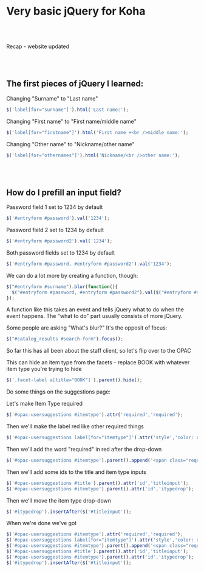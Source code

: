 # Very basic jQuery for Koha

<br /><br />

Recap - website updated

<br /><br />

## The first pieces of jQuery I learned:

Changing "Surname" to "Last name"

~~~JavaScript
$('label[for="surname"]').html('Last name:');
~~~

Changing "First name" to "First name/middle name"

~~~JavaScript
$('label[for="firstname"]').html('First name +<br />middle name:');
~~~

Changing "Other name" to "Nickname/other name"

~~~JavaScript
$('label[for="othernames"]').html('Nickname/<br />other name:');
~~~

<br /><br />

## How do I prefill an input field?

Password field 1 set to 1234 by default

~~~JavaScript
$('#entryform #password').val('1234');
~~~

Password field 2 set to 1234 by default

~~~JavaScript
$('#entryform #password2').val('1234');
~~~

Both password fields set to 1234 by default

~~~JavaScript
$('#entryform #password, #entryform #password2').val('1234');
~~~

We can do a lot more by creating a function, though:

~~~JavaScript
$("#entryform #surname").blur(function(){
  $("#entryform #password, #entryform #password2").val($("#entryform #surname").val());
});
~~~

A function like this takes an event and tells jQuery what to do when the event happens.  The "what to do" part usually consists of more jQuery.

Some people are asking "What's blur?"  It's the opposit of focus:

~~~JavaScript
$("#catalog_results #search-form").focus();
~~~

So far this has all been about the staff client, so let's flip over to the OPAC

This can hide an item type from the facets - replace BOOK with whatever item type you're trying to hide

~~~JavaScript
$('.facet-label a[title="BOOK"]').parent().hide();
~~~

Do some things on the suggestions page:

Let's make Item Type required

~~~JavaScript
$('#opac-usersuggestions #itemtype').attr('required','required');
~~~

Then we'll make the label red like other required things

~~~JavaScript
$('#opac-usersuggestions label[for="itemtype"]').attr('style','color: red;');
~~~

Then we'll add the word "required" in red after the drop-down

~~~JavaScript
$('#opac-usersuggestions #itemtype').parent().append('<span class="required">Required</span>');
~~~

Then we'll add some ids to the title and item type inputs

~~~JavaScript
$('#opac-usersuggestions #title').parent().attr('id','titleinput');
$('#opac-usersuggestions #itemtype').parent().attr('id','itypedrop');
~~~

Then we'll move the item type drop-down

~~~JavaScript
$('#itypedrop').insertAfter($('#titleinput'));
~~~

When we're done we've got

~~~JavaScript
$('#opac-usersuggestions #itemtype').attr('required','required');
$('#opac-usersuggestions label[for="itemtype"]').attr('style','color: red;');
$('#opac-usersuggestions #itemtype').parent().append('<span class="required">Required</span>');
$('#opac-usersuggestions #title').parent().attr('id','titleinput');
$('#opac-usersuggestions #itemtype').parent().attr('id','itypedrop');
$('#itypedrop').insertAfter($('#titleinput'));
~~~

<br /><br />
